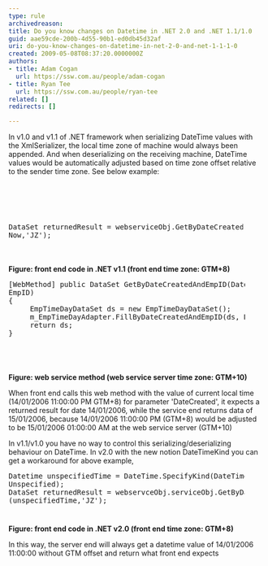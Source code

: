 ```yaml
---
type: rule
archivedreason: 
title: Do you know changes on Datetime in .NET 2.0 and .NET 1.1/1.0
guid: aae59cde-200b-4d55-90b1-ed0db45d32af
uri: do-you-know-changes-on-datetime-in-net-2-0-and-net-1-1-1-0
created: 2009-05-08T08:37:20.0000000Z
authors:
- title: Adam Cogan
  url: https://ssw.com.au/people/adam-cogan
- title: Ryan Tee
  url: https://ssw.com.au/people/ryan-tee
related: []
redirects: []

---
```



In v1.0 and v1.1 of .NET framework when serializing DateTime values with the XmlSerializer, the local time zone of machine would always been appended. And when deserializing on the receiving machine, DateTime values would be automatically adjusted based on time zone offset relative to the sender time zone. See below example&#58;

<br><excerpt class='endintro'></excerpt><br>

  <br>
<dl class="goodCode">
    <dt style="width&#58;91.71%;height&#58;68px;">
    <pre>DataSet returnedResult = webserviceObj.GetByDateCreatedAndEmpID(DateTime.<br>Now,'JZ');                            </pre>
    </dt>
</dl>
<b>Figure&#58; front end code in .NET v1.1 (front end time zone&#58; GTM+8)</b><br>
<dl class="goodCode">
    <dt style="width&#58;92.48%;height&#58;168px;">
    <pre>[WebMethod] public DataSet GetByDateCreatedAndEmpID(DateTime DateCreated, String                                <br>EmpID)                                <br>&#123;<br>     EmpTimeDayDataSet ds = new EmpTimeDayDataSet();                                <br>     m_EmpTimeDayAdapter.FillByDateCreatedAndEmpID(ds, DateCreated.Date, EmpID);                                <br>     return ds;<br>&#125;                            </pre>
    </dt>
</dl>
<p><b>Figure&#58; web service method (web service server time zone&#58; GTM+10)</b></p>
<p>When front end calls this web method with the value of current local time (14/01/2006 11&#58;00&#58;00 PM GTM+8) for parameter 'DateCreated', it expects a returned result for date 14/01/2006, while the service end returns data of 15/01/2006, because 14/01/2006 11&#58;00&#58;00 PM (GTM+8) would be adjusted to be 15/01/2006 01&#58;00&#58;00 AM at the web service server (GTM+10) </p>
<p>In v1.1/v1.0 you have no way to control this serializing/deserializing behaviour on DateTime. In v2.0 with the new notion DateTimeKind you can get a workaround for above example, </p>
<dl class="goodCode">
    <dt style="width&#58;92.32%;height&#58;89px;">
    <pre>Datetime unspecifiedTime = DateTime.SpecifyKind(DateTime.Now,DateTimeKind.<br>Unspecified);                                <br>DataSet returnedResult = webservceObj.serviceObj.GetByDateCreatedAndEmpID,<br>(unspecifiedTime,'JZ');                            </pre>
    </dt>
</dl>
<p><b>Figure&#58; front end code in .NET v2.0 (front end time zone&#58; GTM+8)</b></p>
<p>In this way, the server end will always get a datetime value of 14/01/2006 11&#58;00&#58;00 without GTM offset and return what front end expects</p>



